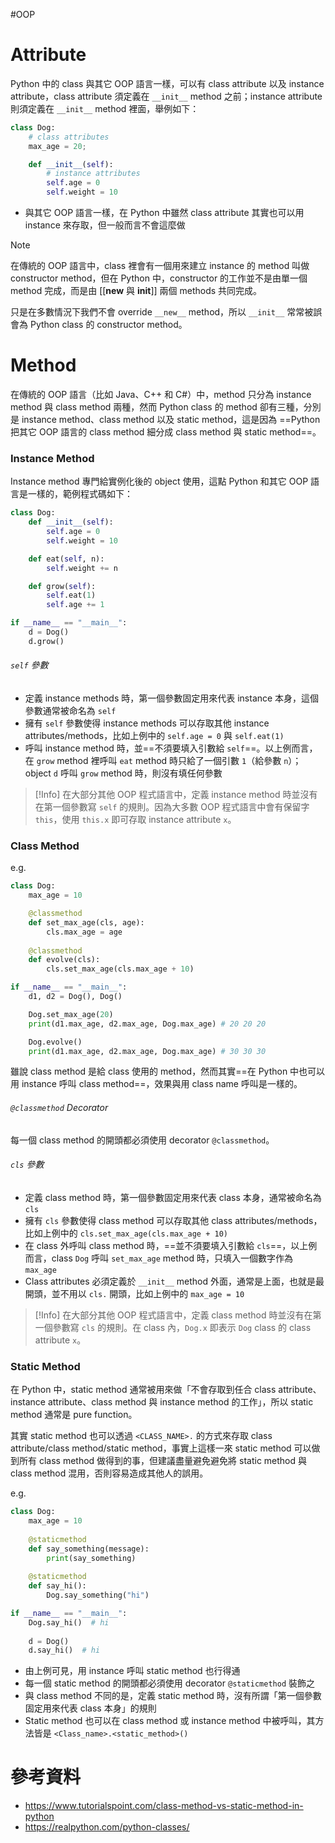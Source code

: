 #OOP 

# Attribute

Python 中的 class 與其它 OOP 語言一樣，可以有 class attribute 以及 instance attribute，class attribute 須定義在 `__init__` method 之前；instance attribute 則須定義在 `__init__` method 裡面，舉例如下：

```Python
class Dog:
    # class attributes
    max_age = 20;

    def __init__(self):
        # instance attributes
        self.age = 0
        self.weight = 10
```

- 與其它 OOP 語言一樣，在 Python 中雖然 class attribute 其實也可以用 instance 來存取，但一般而言不會這麼做

>[!Note]
>在傳統的 OOP 語言中，class 裡會有一個用來建立 instance 的 method 叫做 constructor method，但在 Python 中，constructor 的工作並不是由單一個 method 完成，而是由 [[__new__ 與 __init__]] 兩個 methods 共同完成。
>
>只是在多數情況下我們不會 override `__new__` method，所以 `__init__` 常常被誤會為 Python class 的 constructor method。

# Method

在傳統的 OOP 語言（比如 Java、C++ 和 C#）中，method 只分為 instance method 與 class method 兩種，然而 Python class 的 method 卻有三種，分別是 instance method、class method 以及 static method，這是因為 ==Python 把其它 OOP 語言的 class method 細分成 class method 與 static method==。

### Instance Method

Instance method 專門給實例化後的 object 使用，這點 Python 和其它 OOP 語言是一樣的，範例程式碼如下：

```Python
class Dog:
    def __init__(self):
        self.age = 0
        self.weight = 10

    def eat(self, n):
        self.weight += n

    def grow(self):
        self.eat(1)
        self.age += 1

if __name__ == "__main__":
    d = Dog()
    d.grow()
```

###### `self` 參數

- 定義 instance methods 時，第一個參數固定用來代表 instance 本身，這個參數通常被命名為 `self`
- 擁有 `self` 參數使得 instance methods 可以存取其他 instance attributes/methods，比如上例中的 `self.age = 0` 與 `self.eat(1)`
- 呼叫 instance method 時，並==不須要填入引數給 `self`==。以上例而言，在 `grow` method 裡呼叫 `eat` method 時只給了一個引數 `1`（給參數 `n`）；object `d` 呼叫 `grow` method 時，則沒有填任何參數

>[!Info]
>在大部分其他 OOP 程式語言中，定義 instance method 時並沒有在第一個參數寫 `self` 的規則。因為大多數 OOP 程式語言中會有保留字 `this`，使用 `this.x` 即可存取 instance attribute `x`。

### Class Method

e.g.

```Python
class Dog:
    max_age = 10

    @classmethod
    def set_max_age(cls, age):
        cls.max_age = age
    
    @classmethod
    def evolve(cls):
        cls.set_max_age(cls.max_age + 10)

if __name__ == "__main__":
    d1, d2 = Dog(), Dog()

    Dog.set_max_age(20)
    print(d1.max_age, d2.max_age, Dog.max_age) # 20 20 20

    Dog.evolve()
    print(d1.max_age, d2.max_age, Dog.max_age) # 30 30 30
```

雖說 class method 是給 class 使用的 method，然而其實==在 Python 中也可以用 instance 呼叫 class method==，效果與用 class name 呼叫是一樣的。

###### `@classmethod` Decorator

每一個 class method 的開頭都必須使用 decorator `@classmethod`。

###### `cls` 參數

- 定義 class method 時，第一個參數固定用來代表 class 本身，通常被命名為 `cls`
- 擁有 `cls` 參數使得 class method 可以存取其他 class attributes/methods，比如上例中的 `cls.set_max_age(cls.max_age + 10)`
- 在 class 外呼叫 class method 時，==並不須要填入引數給 `cls`==，以上例而言，class `Dog` 呼叫 `set_max_age` method 時，只填入一個數字作為 `max_age`
- Class attributes 必須定義於 `__init__` method 外面，通常是上面，也就是最開頭，並不用以 `cls.` 開頭，比如上例中的 `max_age = 10`

>[!Info]
>在大部分其他 OOP 程式語言中，定義 class method 時並沒有在第一個參數寫 `cls` 的規則。在 class 內，`Dog.x` 即表示 `Dog` class 的 class attribute `x`。

### Static Method

在 Python 中，static method 通常被用來做「不會存取到任合 class attribute、instance attribute、class method 與 instance method 的工作」，所以 static method 通常是 pure function。

其實 static method 也可以透過 `<CLASS_NAME>.` 的方式來存取 class attribute/class method/static method，事實上這樣一來 static method 可以做到所有 class method 做得到的事，但建議盡量避免避免將 static method 與 class method 混用，否則容易造成其他人的誤用。

e.g.

```Python
class Dog:
    max_age = 10
    
    @staticmethod
    def say_something(message):
        print(say_something)
    
    @staticmethod
    def say_hi():
        Dog.say_something("hi")

if __name__ == "__main__":
    Dog.say_hi()  # hi
    
    d = Dog()
    d.say_hi()  # hi
```

- 由上例可見，用 instance 呼叫 static method 也行得通
- 每一個 static method 的開頭都必須使用 decorator `@staticmethod` 裝飾之
- 與 class method 不同的是，定義 static method 時，沒有所謂「第一個參數固定用來代表 class 本身」的規則
- Static method 也可以在 class method 或 instance method 中被呼叫，其方法皆是 `<Class_name>.<static_method>()`

# 參考資料

- <https://www.tutorialspoint.com/class-method-vs-static-method-in-python>
- <https://realpython.com/python-classes/>
